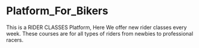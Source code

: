 # Platform_For_Bikers
This is a RIDER CLASSES Platform, Here We offer new rider classes every week. These courses are for all types of riders from newbies to professional racers.
